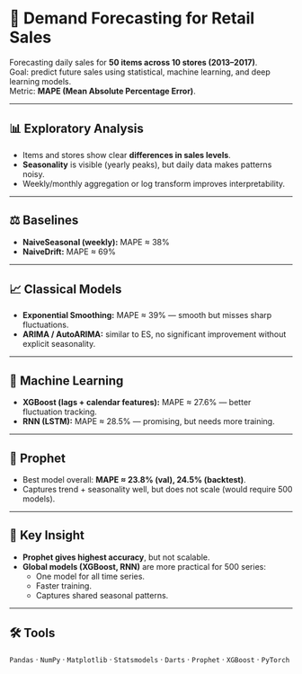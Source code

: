 # 🛒 Demand Forecasting for Retail Sales

Forecasting daily sales for **50 items across 10 stores (2013–2017)**.  
Goal: predict future sales using statistical, machine learning, and deep learning models.  
Metric: **MAPE (Mean Absolute Percentage Error)**.

---

## 📊 Exploratory Analysis
- Items and stores show clear **differences in sales levels**.  
- **Seasonality** is visible (yearly peaks), but daily data makes patterns noisy.  
- Weekly/monthly aggregation or log transform improves interpretability.  

---

## ⚖️ Baselines
- **NaiveSeasonal (weekly):** MAPE ≈ 38%  
- **NaiveDrift:** MAPE ≈ 69%  

---

## 📈 Classical Models
- **Exponential Smoothing:** MAPE ≈ 39% — smooth but misses sharp fluctuations.  
- **ARIMA / AutoARIMA:** similar to ES, no significant improvement without explicit seasonality.  

---

## 🤖 Machine Learning
- **XGBoost (lags + calendar features):** MAPE ≈ 27.6% — better fluctuation tracking.  
- **RNN (LSTM):** MAPE ≈ 28.5% — promising, but needs more training.  

---

## 🔮 Prophet
- Best model overall: **MAPE ≈ 23.8% (val), 24.5% (backtest)**.  
- Captures trend + seasonality well, but does not scale (would require 500 models).  

---

## 🚀 Key Insight
- **Prophet gives highest accuracy**, but not scalable.  
- **Global models (XGBoost, RNN)** are more practical for 500 series:  
  - One model for all time series.  
  - Faster training.  
  - Captures shared seasonal patterns.  

---

## 🛠️ Tools
`Pandas` · `NumPy` · `Matplotlib` · `Statsmodels` · `Darts` · `Prophet` · `XGBoost` · `PyTorch`  

